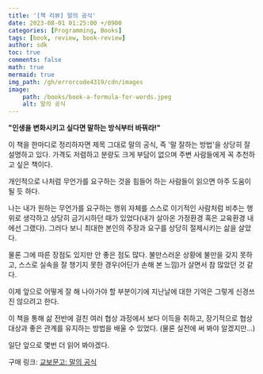 ```yaml
---
title: '[책 리뷰] 말의 공식'
date: 2023-08-01 01:25:00 +/0900
categories: [Programming, Books]
tags: [book, review, book-review]
author: sdk
toc: true
comments: false 
math: true 
mermaid: true 
img_path: /gh/errorcode4319/cdn/images
image:
    path: /books/book-a-formula-for-words.jpeg
    alt: 말의 공식
---
```


**"인생을 변화시키고 싶다면 말하는 방식부터 바꿔라!"**

이 책을 한마디로 정리하자면 제목 그대로 말의 공식, 즉 '말 잘하는 방법'을 상당히 잘 설명하고 있다. 가격도 저렴하고 분량도 크게 부담이 없으며 주변 사람들에게 꼭 추천하고 싶은 책이다. 

개인적으로 나처럼 무언가를 요구하는 것을 힘들어 하는 사람들이 읽으면 아주 도움이 될 듯 하다.      

나는 내가 원하는 무언가를 요구하는 행위 자체를 스스로 이기적인 사람처럼 비추는 행위로 생각하고 상당히 금기시하던 때가 있었다(내가 살아온 가정환경 혹은 교육환경 내에선 그랬다). 그러다 보니 최대한 본인의 주장과 요구를 상당히 절제시키는 삶을 살았다.   

물론 그에 따른 장점도 있지만 안 좋은 점도 많다. 불만스러운 상황에 불만을 갖지 못하고, 스스로 실속을 잘 챙기지 못한 경우(어딘가 손해 본 느낌)가 살면서 참 많았던 것 같다.   

이제 앞으로 어떻게 잘 해 나아가야 할 부분이기에 지난날에 대한 기억은 그렇게 신경쓰진 않으려고 한다.    

이 책을 통해 삶 전반에 걸친 여러 협상 과정에서 보다 이득을 취하고, 장기적으로 협상 대상과 좋은 관계를 유지하는 방법을 배울 수 있었다. (물론 실전에 써 봐야 알겠지만...)   

일단 앞으로 몇번 더 읽어 봐야겠다.   

구매 링크: [교보문고: 말의 공식](https://product.kyobobook.co.kr/detail/S000001767979)